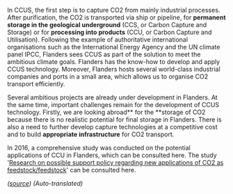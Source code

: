 In CCUS, the first step is to capture CO2 from mainly industrial processes. After purification, the CO2 is transported via ship or pipeline, for **permanent storage in the geological underground** (CCS, or Carbon Capture and Storage) or for **processing into products** (CCU, or Carbon Capture and Utilisation). Following the example of authoritative international organisations such as the International Energy Agency and the UN climate panel IPCC, Flanders sees CCUS as part of the solution to meet the ambitious climate goals. Flanders has the know-how to develop and apply CCUS technology. Moreover, Flanders hosts several world-class industrial companies and ports in a small area, which allows us to organise CO2 transport efficiently.

Several ambitious projects are already under development in Flanders. At the same time, important challenges remain for the development of CCUS technology. Firstly, we are looking abroad** for the **storage of CO2 because there is no realistic potential for final storage in Flanders. There is also a need to further develop capture technologies at a competitive cost and to build **appropriate infrastructure** for CO2 transport.

In 2016, a comprehensive study was conducted on the potential applications of CCU in Flanders, which can be consulted here. The study '[Research on possible support policy regarding new applications of CO2 as feedstock/feedstock](https://assets.vlaanderen.be/image/upload/v1659014528/Onderzoek_naar_mogelijk_ondersteuningsbeleid_m.b.t._nieuwe_toepassingsmogelijkheden_van_CO2_als_grondstof_of_feedstock_cabj4g.pdf)' can be consulted here.

*([source](https://www.vlaanderen.be/veka/energie-en-klimaatbeleid/energie-en-klimaatbeleid-voor-ondernemingen/carbon-capture-utilisation-and-storage-ccus))*
*(Auto-translated)*
